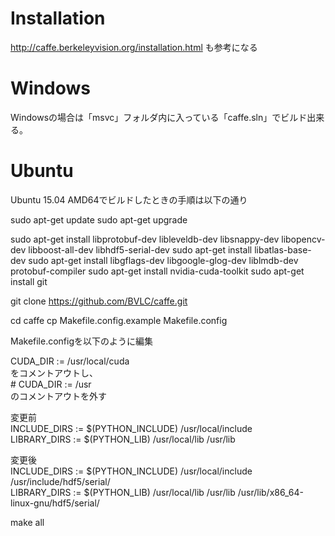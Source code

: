 # Installation

http://caffe.berkeleyvision.org/installation.html も参考になる

# Windows
Windowsの場合は「msvc」フォルダ内に入っている「caffe.sln」でビルド出来る。

# Ubuntu
Ubuntu 15.04 AMD64でビルドしたときの手順は以下の通り

sudo apt-get update
sudo apt-get upgrade

sudo apt-get install libprotobuf-dev libleveldb-dev libsnappy-dev libopencv-dev libboost-all-dev libhdf5-serial-dev
sudo apt-get install libatlas-base-dev
sudo apt-get install libgflags-dev libgoogle-glog-dev liblmdb-dev protobuf-compiler
sudo apt-get install nvidia-cuda-toolkit
sudo apt-get install git

git clone https://github.com/BVLC/caffe.git

cd caffe
cp Makefile.config.example Makefile.config

Makefile.configを以下のように編集

CUDA_DIR := /usr/local/cuda  
をコメントアウトし、  
\# CUDA_DIR := /usr  
のコメントアウトを外す

変更前  
INCLUDE_DIRS := $(PYTHON_INCLUDE) /usr/local/include  
LIBRARY_DIRS := $(PYTHON_LIB) /usr/local/lib /usr/lib  

変更後  
INCLUDE_DIRS := $(PYTHON_INCLUDE) /usr/local/include /usr/include/hdf5/serial/  
LIBRARY_DIRS := $(PYTHON_LIB) /usr/local/lib /usr/lib /usr/lib/x86_64-linux-gnu/hdf5/serial/  

make all

